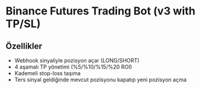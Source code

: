 # Binance Futures Trading Bot (v3 with TP/SL)

## Özellikler
- Webhook sinyaliyle pozisyon açar (LONG/SHORT)
- 4 aşamalı TP yönetimi (%5/%10/%15/%20 ROI)
- Kademeli stop-loss taşıma
- Ters sinyal geldiğinde mevcut pozisyonu kapatıp yeni pozisyon açma